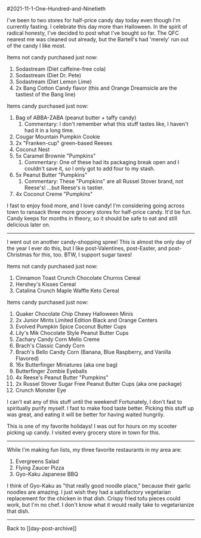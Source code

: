 #2021-11-1-One-Hundred-and-Ninetieth

I've been to two stores for half-price candy day today even though I'm currently fasting.  I celebrate this day more than Halloween.  In the spirit of radical honesty, I've decided to post what I've bought so far.  The QFC nearest me was cleaned out already, but the Bartell's had 'merely' run out of the candy I like most.

Items not candy purchased just now:
1.  Sodastream (Diet caffeine-free cola)
2.  Sodastream (Diet Dr. Pete)
3.  Sodastream (Diet Lemon Lime)
4.  2x Bang Cotton Candy flavor (this and Orange Dreamsicle are the tastiest of the Bang line)

Items candy purchased just now:
1.	Bag of ABBA-ZABA (peanut butter + taffy candy)
	1.	Commentary:  I don't remember what this stuff tastes like, I haven't had it in a long time.
2.	Cougar Mountain Pumpkin Cookie
3.	2x "Franken-cup" green-based Reeses
4.	Coconut Nest
5.	5x Caramel Brownie "Pumpkins"
	1.	Commentary:  One of these had its packaging break open and I couldn't save it, so I only got to add four to my stash.
6.	5x Peanut Butter "Pumpkins"
	1.	Commentary:  These "Pumpkins" are all Russel Stover brand, not Reese's!  ...but Reese's is tastier.
7.	4x Coconut Creme "Pumpkins"

I fast to enjoy food more, and I love candy!  I'm considering going across town to ransack three more grocery stores for half-price candy.  It'd be fun.  Candy keeps for months in theory, so it should be safe to eat and still delicious later on.

---
I went out on another candy-shopping spree!  This is almost the only day of the year I ever do this, but I like post-Valentines, post-Easter, and post-Christmas for this, too.  BTW, I support sugar taxes!

Items not candy purchased just now:
1. Cinnamon Toast Crunch Chocolate Churros Cereal
2. Hershey's Kisses Cereal
3. Catalina Crunch Maple Waffle Keto Cereal

Items candy purchased just now:
1.  Quaker Chocolate Chip Chewy Halloween Minis
2.  2x Junior Mints Limited Edition Black and Orange Centers
3.  Evolved Pumpkin Spice Coconut Butter Cups
4.  Lily's Mik Chocolate Style Peanut Butter Cups
5.  Zachary Candy Corn Mello Creme
6.  Brach's Classic Candy Corn
7.  Brach's Bello Candy Corn (Banana, Blue Raspberry, and Vanilla Flavored)
8.  16x Butterfinger Miniatures (aka one bag)
9.  Butterfinger Zombie Eyeballs
10.  4x Reese's Peanut Butter "Pumpkins"
11.  2x Russel Stover Sugar Free Peanut Butter Cups (aka one package)
12.  Crunch Monster Eye

I can't eat any of this stuff until the weekend!  Fortunately, I don't fast to spiritually purify myself.  I fast to make food taste better.  Picking this stuff up was great, and eating it will be better for having waited hungrily.

This is one of my favorite holidays!  I was out for hours on my scooter picking up candy.  I visited every grocery store in town for this.

---
While I'm making fun lists, my three favorite restaurants in my area are:
1. Evergreens Salad
2. Flying Zaucer Pizza
3. Gyo-Kaku Japanese BBQ

I think of Gyo-Kaku as "that really good noodle place," because their garlic noodles are amazing.  I just wish they had a satisfactory vegetarian replacement for the chicken in that dish.  Crispy fried tofu pieces could work, but I'm no chef.  I don't know what it would really take to vegetarianize that dish.

---
Back to [[day-post-archive]]